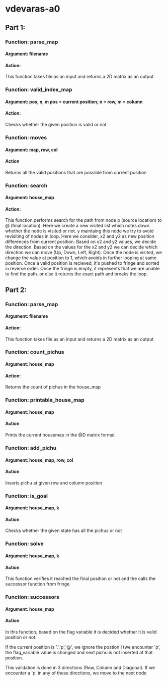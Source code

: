 # vdevaras-a0

## Part 1:

### Function: parse_map 

#### Argument: filename 

#### Action:
 This function takes file as an input and returns a 2D matrix as an output

### Function: valid_index_map 
#### Argument: pos, n, m pos = current position; n = row, m = column 

#### Action:
Checks whether the given position is valid or not

### Function: moves 
#### Argument: map, row, col 

#### Action
Returns all the valid positions that are possible  from current position

### Function: search 

#### Argument: house_map

#### Action:

This function performs search for the path from node p (source location) to @ (final location).
Here we create a new visited list which notes down whether the node is visited or not. y maintaing this node we try to avoid revisiting of nodes in loop. Here we consider, x2 and y2 as new position differences from current position. Based on x2 and y2 values, we decide the direction. Based on the values for the x2 and y2 we can decide which direction we can move (Up, Down, Left, Right). 
Once the node is visited, we change the value at position to 1, which avoids in further looping at same position.
Once a valid position is recieved, it's pushed to fringe and sorted in reverse order.
Once the fringe is empty, it represents that we are unable to find the path. or else it returns the exact path and breaks the loop.


## Part 2:

### Function: parse_map 

#### Argument: filename 

#### Action:
 This function takes file as an input and returns a 2D matrix as an output

### Function: count_pichus 
#### Argument: house_map 

#### Action:
Returns the count of pichus in the house_map

### Function: printable_house_map
#### Argument: house_map 

#### Action
Prints the current housemap in the @D matrix format

### Function: add_pichu
#### Argument: house_map, row, col

#### Action
Inserts pichu at given row and column position

### Function: is_goal
#### Argument: house_map, k

#### Action
Checks whether the given state has all the pichus or not

### Function: solve
#### Argument: house_map, k

#### Action
This function verifies it reached the final position or not and the calls the successor function from fringe

### Function: successors
#### Argument: house_map

#### Action
In this function, based on the flag variable it is decided whether it is valid position or not.

If the current position is '.','p','@', we ignore the postion
I twe encounter 'p', the flag_variable value is changed and next pichu is not inserted at that position.

This validation is done in 3 directions (Row, Column and Diagonal). If we encounter a 'p' in any of these directions, we move to the next node
